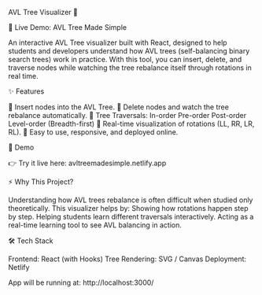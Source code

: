 AVL Tree Visualizer 🌳

🚀 Live Demo: AVL Tree Made Simple

An interactive AVL Tree visualizer built with React, designed to help students and developers understand how AVL trees (self-balancing binary search trees) work in practice.
With this tool, you can insert, delete, and traverse nodes while watching the tree rebalance itself through rotations in real time.

✨ Features

🔹 Insert nodes into the AVL Tree.
🔹 Delete nodes and watch the tree rebalance automatically.
🔹 Tree Traversals:
      In-order
      Pre-order
      Post-order
      Level-order (Breadth-first)
🔹 Real-time visualization of rotations (LL, RR, LR, RL).
🔹 Easy to use, responsive, and deployed online.

📸 Demo

👉 Try it live here: avltreemadesimple.netlify.app

⚡ Why This Project?

Understanding how AVL trees rebalance is often difficult when studied only theoretically.
This visualizer helps by:
Showing how rotations happen step by step.
Helping students learn different traversals interactively.
Acting as a real-time learning tool to see AVL balancing in action.

🛠️ Tech Stack

Frontend: React (with Hooks)
Tree Rendering: SVG / Canvas
Deployment: Netlify

App will be running at: http://localhost:3000/

